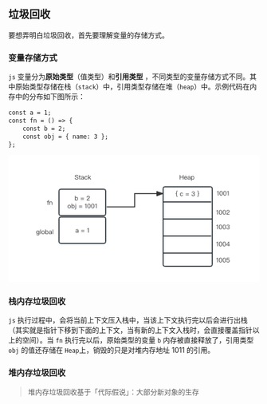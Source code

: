 ## 垃圾回收

要想弄明白垃圾回收，首先要理解变量的存储方式。

### 变量存储方式

`js` 变量分为**原始类型**（值类型）和**引用类型** ，不同类型的变量存储方式不同。其中原始类型存储在栈（`stack`）中，引用类型存储在堆（`heap`）中。示例代码在内存中的分布如下图所示：

```tsx
const a = 1;
const fn = () => {
	const b = 2;
	const obj = { name: 3 };
};
```

![stack-heap.png](stack-heap.png)

### 栈内存垃圾回收

`js` 执行过程中，会将当前上下文压入栈中，当该上下文执行完以后会进行出栈（其实就是指针下移到下面的上下文，当有新的上下文入栈时，会直接覆盖指针以上的空间）。当 `fn` 执行完以后，原始类型的变量 `b` 内存被直接释放了，引用类型 `obj` 的值还存储在 `Heap`上，销毁的只是对堆内存地址 1011 的引用。

### 堆内存垃圾回收

> 堆内存垃圾回收基于「代际假说」：大部分新对象的生存